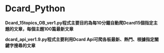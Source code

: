 # Dcard_Python
<b>Dcard_15topics_OB_ver1.py程式主要目的為每10分鐘自動爬Dcard15個指定主題的文章，每個主題100篇最新文章

<b>dcard_api_ver1.9.py程式主要利用Dcard Api可爬各板最新、熱門、根據指定關鍵字搜尋的文章
